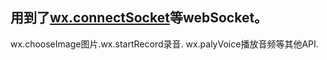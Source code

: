 ## 用到了[wx.connectSocket](https://mp.weixin.qq.com/debug/wxadoc/dev/api/network-socket.html#wxconnectsocketobject)等webSocket。 
wx.chooseImage图片.wx.startRecord录音.
wx.palyVoice播放音频等其他API.